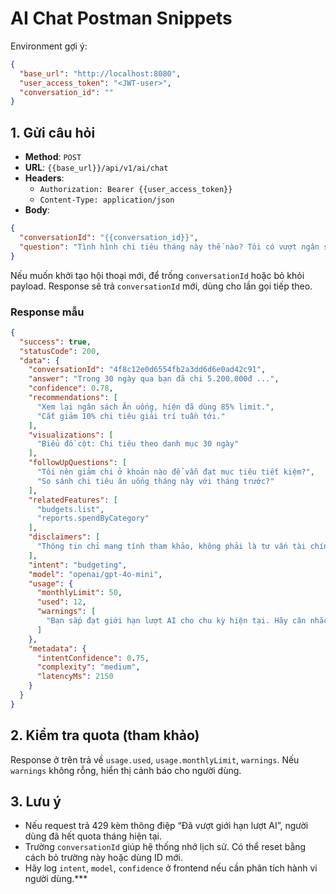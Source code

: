 # AI Chat Postman Snippets

Environment gợi ý:

```json
{
  "base_url": "http://localhost:8080",
  "user_access_token": "<JWT-user>",
  "conversation_id": ""
}
```

## 1. Gửi câu hỏi

- **Method**: `POST`
- **URL**: `{{base_url}}/api/v1/ai/chat`
- **Headers**:
  - `Authorization: Bearer {{user_access_token}}`
  - `Content-Type: application/json`
- **Body**:

```json
{
  "conversationId": "{{conversation_id}}",
  "question": "Tình hình chi tiêu tháng này thế nào? Tôi có vượt ngân sách ăn uống không?"
}
```

Nếu muốn khởi tạo hội thoại mới, để trống `conversationId` hoặc bỏ khỏi payload. Response sẽ trả `conversationId` mới, dùng cho lần gọi tiếp theo.

### Response mẫu

```json
{
  "success": true,
  "statusCode": 200,
  "data": {
    "conversationId": "4f8c12e0d6554fb2a3dd6d6e0ad42c91",
    "answer": "Trong 30 ngày qua bạn đã chi 5.200.000đ ...",
    "confidence": 0.78,
    "recommendations": [
      "Xem lại ngân sách Ăn uống, hiện đã dùng 85% limit.",
      "Cắt giảm 10% chi tiêu giải trí tuần tới."
    ],
    "visualizations": [
      "Biểu đồ cột: Chi tiêu theo danh mục 30 ngày"
    ],
    "followUpQuestions": [
      "Tôi nên giảm chi ở khoản nào để vẫn đạt mục tiêu tiết kiệm?",
      "So sánh chi tiêu ăn uống tháng này với tháng trước?"
    ],
    "relatedFeatures": [
      "budgets.list",
      "reports.spendByCategory"
    ],
    "disclaimers": [
      "Thông tin chỉ mang tính tham khảo, không phải là tư vấn tài chính chuyên nghiệp."
    ],
    "intent": "budgeting",
    "model": "openai/gpt-4o-mini",
    "usage": {
      "monthlyLimit": 50,
      "used": 12,
      "warnings": [
        "Bạn sắp đạt giới hạn lượt AI cho chu kỳ hiện tại. Hãy cân nhắc sử dụng hợp lý."
      ]
    },
    "metadata": {
      "intentConfidence": 0.75,
      "complexity": "medium",
      "latencyMs": 2150
    }
  }
}
```

## 2. Kiểm tra quota (tham khảo)

Response ở trên trả về `usage.used`, `usage.monthlyLimit`, `warnings`. Nếu `warnings` không rỗng, hiển thị cảnh báo cho người dùng.

## 3. Lưu ý

- Nếu request trả 429 kèm thông điệp “Đã vượt giới hạn lượt AI”, người dùng đã hết quota tháng hiện tại.
- Trường `conversationId` giúp hệ thống nhớ lịch sử. Có thể reset bằng cách bỏ trường này hoặc dùng ID mới.
- Hãy log `intent`, `model`, `confidence` ở frontend nếu cần phân tích hành vi người dùng.***
